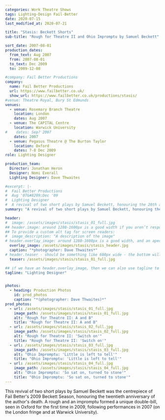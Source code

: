 ```yaml
---
categories: Work Theatre Shows
tags: Lighting-Design Fail-Better
date: 2020-07-15
last_modified_at: 2020-07-21

title: "Stasis: Beckett Shorts"
sub-title: "Rough for Theatre II and Ohio Impromptu by Samuel Beckett"

sort_date: 2007-08-01
production_dates:
  from_text: Aug 2007
  from: 2007-08-01
  to_text: Dec 2009
  to: 2009-12-08

#company: Fail Better Productions
company:
  name: Fail Better Productions
  url: https://www.failbetter.co.uk/
  show_url: https://www.failbetter.co.uk/productions/stasis/
#venue: Theatre Royal, Bury St Edmunds
venues:
  - venue: Rosemary Branch Theatre
    location: London
    dates: Aug 2007
  - venue: The CAPITAL Centre
    location: Warwick University
#    dates: Sep? 2007
    dates: 2007
  - venue: Pegasus Theatre @ The Burton Taylor
    location: Oxford
    dates: 7-8 Dec 2009
role: Lighting Designer

production_team:
  Director: Jonathan Heron
  Designer: Nomi Everall
  Lighting Designer: Dave Thwaites

#excerpt: |-
#  Fail Better Productions
#  Aug '07&#8209;Dec '09
#  Lighting Designer
#  A revival of two short plays by Samuel Beckett, honouring the 20th anniversary of his death.
summary: "A revival of two short plays by Samuel Beckett, honouring the 20th anniversary of his death."

header:
#  image: /assets/images/stasis/stasis_01_full.jpg
## header.image: around 1280-1600px is a good width if you aren’t responsively serving up images. Probably shouldn't be very tall - ~320-400px, maybe less..??
## To provide a custom alt tag for screen readers:
#  image_description: "A description of the image"
# header.overlay_image: around 1280-1600px is a good width, and an apect ratio of 3:4 seems to work (for me...)
  overlay_image: /assets/images/stasis/stasis_header.jpg
  caption: "*photographer: Dave Thwaites*"
# header.teaser - should be something like 600px wide - the bottom will get cropped off if more than ~300px(?) tall, as the archive page resizes...
  teaser: /assets/images/stasis/stasis_01_full.jpg

## if we have an header.overlay_image, then we can also use tagline to highlight my production role(s).  Note: can use MarkDown...:
tagline: "Lighting Designer"


photos:
  - heading: Production Photos
    id: prod_photos
    caption: "*(photographer: Dave Thwaites)*"
prod_photos:
  - url: /assets/images/stasis/stasis_01_full.jpg
    image_path: /assets/images/stasis/stasis_01_full.jpg
    alt: "Rough for Theatre II: A and B"
    title: "Rough for Theatre II: A and B"
  - url: /assets/images/stasis/stasis_02_full.jpg
    image_path: /assets/images/stasis/stasis_02_full.jpg
    alt: "Rough for Theatre II: 'Switch on'"
    title: "Rough for Theatre II: 'Switch on'"
  - url: /assets/images/stasis/stasis_03_full.jpg
    image_path: /assets/images/stasis/stasis_03_full.jpg
    alt: "Ohio Impromptu: 'Little is left to tell'"
    title: "Ohio Impromptu: 'Little is left to tell'"
  - url: /assets/images/stasis/stasis_04_full.jpg
    image_path: /assets/images/stasis/stasis_04_full.jpg
    alt: "Ohio Impromptu: 'So sat on, turned to stone'"
    title: "Ohio Impromptu: 'So sat on, turned to stone'"
---
```

This revival of two short plays by Samuel Beckett was the centrepiece of Fail Better's 2009 Beckett Season, honouring the twentieth anniversary of the author's death. A rough and an impromptu formed a unique double-bill, seen in Oxford for the first time in 2009, following performances in 2007 (on the London fringe and at Warwick University).